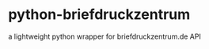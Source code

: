 python-briefdruckzentrum
========================

a lightweight python wrapper for briefdruckzentrum.de API
